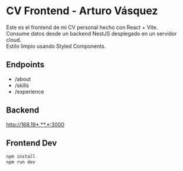 # CV Frontend - Arturo Vásquez

Este es el frontend de mi CV personal hecho con React + Vite.  
Consume datos desde un backend NestJS desplegado en un servidor cloud.  
Estilo limpio usando Styled Components.

## Endpoints
- /about
- /skills
- /experience

## Backend
http://168.19*.**.*:3000

## Frontend Dev
```bash
npm install
npm run dev
